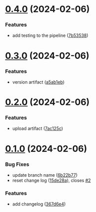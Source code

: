 # [0.4.0](https://github.com/pritisas/greetings-ci/compare/v0.3.0...v0.4.0) (2024-02-06)


### Features

* add testing to the pipeline ([7b53538](https://github.com/pritisas/greetings-ci/commit/7b53538702c78920c3797d3bc13d75388148b56f))



# [0.3.0](https://github.com/pritisas/greetings-ci/compare/v0.2.0...v0.3.0) (2024-02-06)


### Features

* version artifact ([a5ab1eb](https://github.com/pritisas/greetings-ci/commit/a5ab1eb65c72f90ef520d728f9da16334491038b))



# [0.2.0](https://github.com/pritisas/greetings-ci/compare/v0.1.0...v0.2.0) (2024-02-06)


### Features

* upload artifact ([7ac125c](https://github.com/pritisas/greetings-ci/commit/7ac125ce7e4f4eb693fb7d183f6d8098746da939))



# [0.1.0](https://github.com/pritisas/greetings-ci/compare/367d6e4effccc5ad1e31155787716da8362b8b1d...v0.1.0) (2024-02-06)


### Bug Fixes

*  update branch name ([6b22b77](https://github.com/pritisas/greetings-ci/commit/6b22b77849e76ff32fdb38e5632c5176cd6e11e3))
* reset change log ([15de28a](https://github.com/pritisas/greetings-ci/commit/15de28a298c1ebfa9ca68a09e62e3ac87111481d)), closes [#2](https://github.com/pritisas/greetings-ci/issues/2)


### Features

* add changelog ([367d6e4](https://github.com/pritisas/greetings-ci/commit/367d6e4effccc5ad1e31155787716da8362b8b1d))



